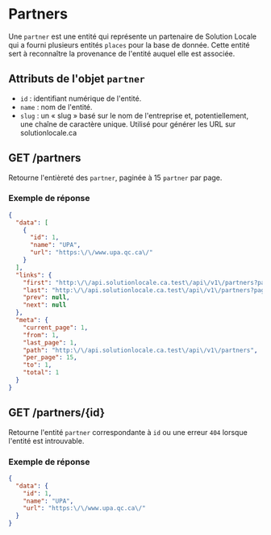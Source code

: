 # Partners

Une `partner` est une entité qui représente un partenaire de Solution Locale qui a fourni plusieurs entités `places` pour la base de donnée. Cette entité sert à reconnaître la provenance de l'entité auquel elle est associée.

## Attributs de l'objet `partner`

- `id` : identifiant numérique de l'entité.
- `name` : nom de l'entité.
- `slug` : un « slug » basé sur le nom de l'entreprise et, potentiellement, une chaîne de caractère unique. Utilisé pour générer les URL sur solutionlocale.ca

## GET /partners

Retourne l'entièreté des `partner`, paginée à 15 `partner` par page.

### Exemple de réponse

```json
{
  "data": [
    {
      "id": 1,
      "name": "UPA",
      "url": "https:\/\/www.upa.qc.ca\/"
    }
  ],
  "links": {
    "first": "http:\/\/api.solutionlocale.ca.test\/api\/v1\/partners?page=1",
    "last": "http:\/\/api.solutionlocale.ca.test\/api\/v1\/partners?page=1",
    "prev": null,
    "next": null
  },
  "meta": {
    "current_page": 1,
    "from": 1,
    "last_page": 1,
    "path": "http:\/\/api.solutionlocale.ca.test\/api\/v1\/partners",
    "per_page": 15,
    "to": 1,
    "total": 1
  }
}
```

## GET /partners/{id}

Retourne l'entité `partner` correspondante à `id` ou une erreur `404` lorsque l'entité est introuvable.

### Exemple de réponse

```json
{
  "data": {
    "id": 1,
    "name": "UPA",
    "url": "https:\/\/www.upa.qc.ca\/"
  }
}
```